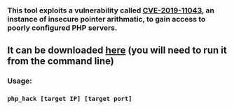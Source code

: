 ### This tool exploits a vulnerability called [CVE-2019-11043](https://nvd.nist.gov/vuln/detail/CVE-2019-11043), an instance of insecure pointer arithmatic, to gain access to poorly configured PHP servers.
## It can be downloaded [here](https://github.com/jptr218/php_hack/raw/main/php_hack.exe) (you will need to run it from the command line)
### Usage:

### `php_hack [target IP] [target port] `
